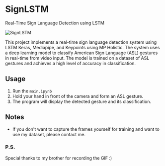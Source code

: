 # SignLSTM
Real-Time Sign Language Detection using LSTM

![SignLSTM](https://user-images.githubusercontent.com/73318920/229191340-3558da76-036c-4f9d-b202-99de45c76f51.gif)


This project implements a real-time sign language detection system using LSTM Keras, Mediapipe, and Keypoints using MP Holistic. The system uses a deep learning model to classify American Sign Language (ASL) gestures in real-time from video input. The model is trained on a dataset of ASL gestures and achieves a high level of accuracy in classification.

## Usage
1. Run the `main.ipynb`
2. Hold your hand in front of the camera and form an ASL gesture.
3. The program will display the detected gesture and its classification.

## Notes
- If you don't want to capture the frames yourself for training and want to use my dataset, please contact me.

### P.S.
Special thanks to my brother for recording the GIF :)
